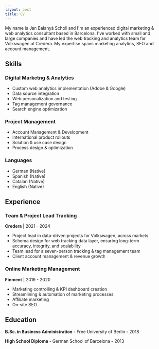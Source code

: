```yaml
---
layout: post
title: CV
---
```

My name is Jan Balanyà Scholl and I'm an experienced digital marketing & web analytics consultant based in Barcelona. I've worked with small and large companies and have led the web tracking and analytics team for Volkswagen at Credera. My expertise spans marketing analytics, SEO and account management.

## Skills

### Digital Marketng & Analytics
- Custom web analytics implementation (Adobe & Google)
- Data source integration
- Web personalization and testing
- Tag management governance
- Search engine optimization

### Project Management
- Account Management & Development
- International product rollouts
- Solution & use case design
- Process design & optimization

### Languages
- German (Native)
- Spanish (Native)
- Catalan (Native)
- English (Native)

## Experience

### Team & Project Lead Tracking  
**Credera** | 2021 - 2024
- Project lead in data-driven projects for Volkswagen, across markets
- Schema design for web tracking data layer, ensuring long-term accuracy, integrity, and scalability
- Team lead for a seven-person tracking & tag management team
- Client account management & revenue growth

### Online Marketing Management  
**Finment** | 2019 - 2020
- Marketing controlling & KPI dashboard creation
- Streamlining & automation of marketing processes
- Affiliate marketing
- On-site SEO

## Education

**B.Sc. in Business Administration** - Free University of Berlin - 2018

**High School Diploma** - German School of Barcelona - 2013